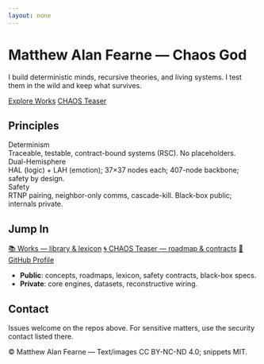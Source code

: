 ```yaml
---
layout: none
---
```


<link rel="stylesheet" href="assets/css/style.css"/>

<main>
  <div class="hero">
    <h1>Matthew Alan Fearne <span class="tiny">— Chaos God</span></h1>
    <p class="lead">
      I build <span class="highlight">deterministic minds</span>, <span class="highlight">recursive theories</span>, and <span class="highlight">living systems</span>.
      I test them in the wild and keep what survives.
    </p>
    <div class="cta">
      <a href="https://github.com/matthewfearne/works">Explore Works</a>
      <a class="secondary" href="https://github.com/matthewfearne/chaos-teaser">CHAOS Teaser</a>
    </div>
  </div>

  <div class="section">
    <h2>Principles</h2>
    <div class="kv">
      <div class="k">Determinism</div>
      <div>Traceable, testable, contract-bound systems (RSC). No placeholders.</div>
      <div class="k">Dual-Hemisphere</div>
      <div>HAL (logic) + LAH (emotion); 37×37 nodes each; 407-node backbone; safety by design.</div>
      <div class="k">Safety</div>
      <div>RTNP pairing, neighbor-only comms, cascade-kill. Black-box public; internals private.</div>
    </div>
  </div>

  <div class="section">
    <h2>Jump In</h2>
    <div class="badges">
      <a href="https://github.com/matthewfearne/works">📚 Works — library & lexicon</a>
      <a href="https://github.com/matthewfearne/chaos-teaser">🌀 CHAOS Teaser — roadmap & contracts</a>
      <a href="https://github.com/matthewfearne">👤 GitHub Profile</a>
    </div>
    <ul class="clean">
      <li><strong>Public</strong>: concepts, roadmaps, lexicon, safety contracts, black-box specs.</li>
      <li><strong>Private</strong>: core engines, datasets, reconstructive wiring.</li>
    </ul>
  </div>

  <div class="section">
    <h2>Contact</h2>
    <p>Issues welcome on the repos above. For sensitive matters, use the security contact listed there.</p>
  </div>

  <div class="footer">
    © Matthew Alan Fearne — Text/images CC BY-NC-ND 4.0; snippets MIT.  
  </div>
</main>
